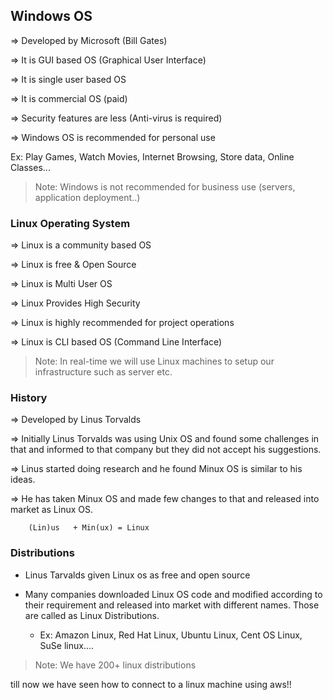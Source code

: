 
## Windows OS

=> Developed by Microsoft (Bill Gates)

=> It is GUI based OS (Graphical User Interface)

=> It is single user based OS

=> It is commercial OS (paid)

=> Security features are less (Anti-virus is required)

=> Windows OS is recommended for personal use

Ex: Play Games, Watch Movies, Internet Browsing, Store data, Online Classes...


>Note: Windows is not recommended for business use (servers, application deployment..)	

### Linux Operating System


=> Linux is a community based OS

=> Linux is free & Open Source

=> Linux is Multi User OS

=> Linux Provides High Security

=> Linux is highly recommended for project operations

=> Linux is CLI based OS (Command Line Interface)

> Note: In real-time we will use Linux machines to setup our infrastructure such as server etc.

### History


=> Developed by Linus Torvalds

=> Initially Linus Torvalds was using Unix OS and found some challenges in that and informed to that company but they did not accept his suggestions.

=> Linus started doing research and he found Minux OS is similar to his ideas.

=> He has taken Minux OS and made few changes to that and released into market as Linux OS.

		(Lin)us   + Min(ux) = Linux

### Distributions


- Linus Tarvalds given Linux os as free and open source

- Many companies downloaded Linux OS code and modified according to their requirement and released into market with different names. Those are called as Linux Distributions.

    - Ex: Amazon Linux, Red Hat Linux, Ubuntu Linux, Cent OS Linux, SuSe linux....

> Note: We have 200+ linux distributions

till now we have seen how to connect to a linux machine using aws!!
